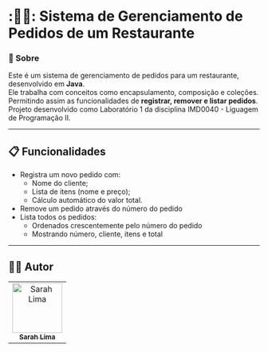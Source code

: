 # :👨‍🍳​: Sistema de Gerenciamento de Pedidos de um Restaurante

### :mag_right: Sobre
Este é um sistema de gerenciamento de pedidos para um restaurante, desenvolvido em **Java**.  
Ele trabalha com conceitos como encapsulamento, composição e coleções. Permitindo assim as funcionalidades de **registrar, remover e listar pedidos**. Projeto desenvolvido como Laboratório 1 da disciplina IMD0040 - Liguagem de Programação II.

---

## 📋 Funcionalidades  

- Registra um novo pedido com:
  - Nome do cliente;  
  - Lista de itens (nome e preço);  
  - Cálculo automático do valor total. 
- Remove um pedido através do número do pedido 
- Lista todos os pedidos:
  - Ordenados crescentemente pelo número do pedido  
  - Mostrando número, cliente, itens e total  

---

## 👩‍💻 Autor
<table>
  <tr>
    <td align="center">
      <a href="https://github.com/heyitssarah">
        <img src="https://github.com/heyitssarah.png" width="100px;" alt="Sarah Lima"/>
        <br />
        <sub><b>Sarah Lima</b></sub>
      </a>
    </td>
  </tr>
</table>
